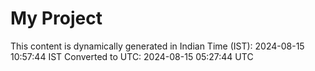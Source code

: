 # My Project

This content is dynamically generated in Indian Time (IST): 2024-08-15 10:57:44 IST
Converted to UTC: 2024-08-15 05:27:44 UTC
